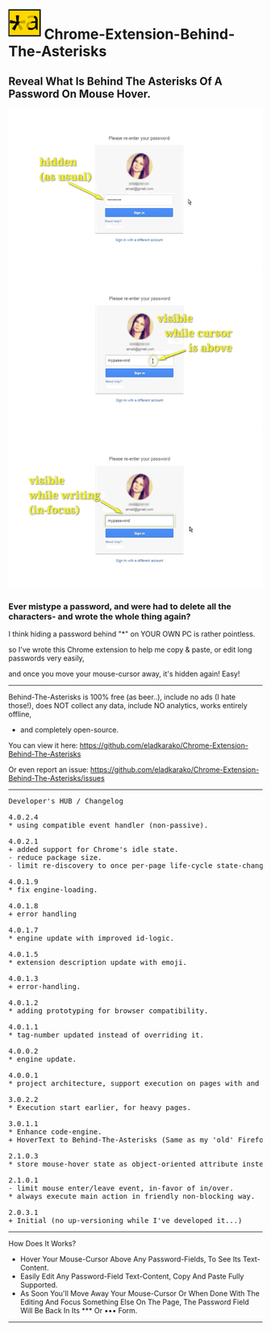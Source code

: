 <h1><img src="resources/icon.png" height="64" width="64"/> Chrome-Extension-Behind-The-Asterisks</h1>

<h2>Reveal What Is Behind The Asterisks Of A Password On Mouse Hover.</h2>

<img src="resources/screenshot_1.png"/>
<img src="resources/screenshot_2.png"/>
<img src="resources/screenshot_3.png"/>

<h3>Ever mistype a password, and were had to delete all the characters- and wrote the whole thing again?</h3>

I think hiding a password behind "*" on YOUR OWN PC is rather pointless.

so I've wrote this Chrome extension to help me copy & paste, 
or edit long passwords very easily,

and once you move your mouse-cursor away, it's hidden again!
Easy!

<hr/>

Behind-The-Asterisks is 100% free (as beer..), include no ads (I hate those!), does NOT collect any data, include NO analytics, works entirely offline,
- and completely open-source.

You can view it here:
https://github.com/eladkarako/Chrome-Extension-Behind-The-Asterisks

Or even report an issue:
https://github.com/eladkarako/Chrome-Extension-Behind-The-Asterisks/issues

<hr/>

<pre>
Developer's HUB / Changelog

4.0.2.4
* using compatible event handler (non-passive).

4.0.2.1
+ added support for Chrome's idle state.
- reduce package size.
- limit re-discovery to once per-page life-cycle state-change (load/ready).

4.0.1.9
* fix engine-loading.

4.0.1.8
+ error handling

4.0.1.7
* engine update with improved id-logic.

4.0.1.5
* extension description update with emoji.

4.0.1.3
+ error-handling.

4.0.1.2
* adding prototyping for browser compatibility.

4.0.1.1
* tag-number updated instead of overriding it.

4.0.0.2
* engine update.

4.0.0.1
* project architecture, support execution on pages with and without JavaScript support, no code-duplication using the scope of the chrome-extension.

3.0.2.2
* Execution start earlier, for heavy pages.

3.0.1.1
* Enhance code-engine.
+ HoverText to Behind-The-Asterisks (Same as my 'old' Firefox-Extension name.. :])

2.1.0.3
* store mouse-hover state as object-oriented attribute instead of HTML element-attribute.

2.1.0.1
- limit mouse enter/leave event, in-favor of in/over.
* always execute main action in friendly non-blocking way.

2.0.3.1
+ Initial (no up-versioning while I've developed it...)
</pre>

<hr/>

How Does It Works?
- Hover Your Mouse-Cursor Above Any Password-Fields, To See Its Text-Content.
- Easily Edit Any Password-Field Text-Content, Copy And Paste Fully Supported.
- As Soon You'll Move Away Your Mouse-Cursor Or When Done With The Editing And Focus Something Else On The Page,
  The Password Field Will Be Back In Its *** Or ••• Form.

<hr/>

<!-- <a href="https://paypal.me/e1adkarak0"><img src="https://www.paypalobjects.com/webstatic/mktg/Logo/pp-logo-100px.png" alt="PayPal Donation"></a> -->